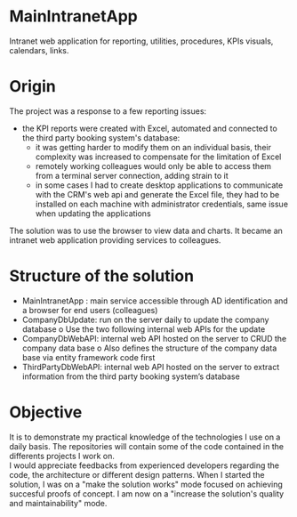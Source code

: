 # MainIntranetApp
Intranet web application for reporting, utilities, procedures, KPIs visuals, calendars, links.

# Origin
The project was a response to a few reporting issues:
  - the KPI reports were created with Excel, automated and connected to the third party booking system's database:
      - it was getting harder to modify them on an individual basis, their complexity was increased to compensate for the limitation of Excel
      - remotely working colleagues would only be able to access them from a terminal server connection, adding strain to it
      - in some cases I had to create desktop applications to communicate with the CRM's web api and generate the Excel file, they had to be installed on each machine with administrator credentials, same issue when updating the applications
          
The solution was to use the browser to view data and charts. It became an intranet web application providing services to colleagues.       

# Structure of the solution
  -	MainIntranetApp : main service accessible through AD identification and a browser for end users (colleagues)
  -	CompanyDbUpdate: run on the server daily to update the company database
      o	Use the two following internal web APIs for the update
  -	CompanyDbWebAPI: internal web API hosted on the server to CRUD the company data base
      o	Also defines the structure of the company data base via entity framework code first
  -	ThirdPartyDbWebAPI: internal web API hosted on the server to extract information from the third party booking system’s database
  
# Objective
It is to demonstrate my practical knowledge of the technologies I use on a daily basis. The repositories will contain some of the code contained in the differents projects I work on.  
I would appreciate feedbacks from experienced developers regarding the code, the architecture or different design patterns. When I started the solution, I was on a "make the solution works" mode focused on achieving succesful proofs of concept. I am now on a "increase the solution's quality and maintainability" mode. 
